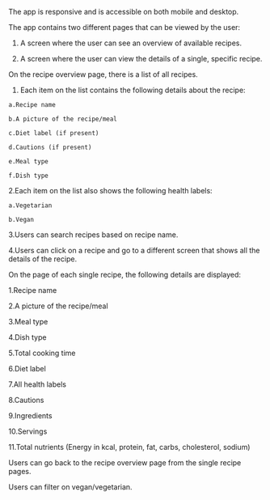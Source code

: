 The app is responsive and is accessible on both mobile and desktop.

The app contains two different pages that can be viewed by the user:

  1. A screen where the user can see an overview of available recipes.

  2. A screen where the user can view the details of a single, specific recipe.



On the recipe overview page, there is a list of all recipes.


  1. Each item on the list contains the following details about the recipe:

    a.Recipe name

    b.A picture of the recipe/meal

    c.Diet label (if present)

    d.Cautions (if present)

    e.Meal type

    f.Dish type

  2.Each item on the list also shows the following health labels: 

    a.Vegetarian

    b.Vegan

  3.Users can search recipes based on recipe name.

  4.Users can click on a recipe and go to a different screen that shows all the details of the recipe.



On the page of each single recipe, the following details are displayed:

  1.Recipe name

  2.A picture of the recipe/meal

  3.Meal type

  4.Dish type

  5.Total cooking time

  6.Diet label

  7.All health labels

  8.Cautions

  9.Ingredients

  10.Servings

  11.Total nutrients (Energy in kcal, protein, fat, carbs, cholesterol, sodium)


Users can go back to the recipe overview page from the single recipe pages.

Users can filter on vegan/vegetarian.

